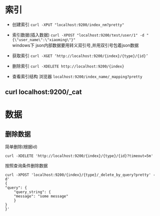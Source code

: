 # 索引
* 创建索引 `curl -XPUT "localhost:9200/index_nm?pretty"`
* 索引数据(插入数据) 
     `curl -XPOST "localhost:9200/test/user/1" -d "{\"user_name\":\"xiaoming\"}"`  
      windows下 json内部数据要用转义双引号,并用双引号包着json数据
      
* 获取索引     `curl -XGET ‘http://localhost:9200/{index}/{type}/{id}’`
* 删除索引    `curl -XDELETE http://localhost:9200/{index}`
* 查看索引结构    浏览器 `localhost:9200/index_name/_mapping?pretty`

## curl localhost:9200/_cat

# 数据
## 删除数据
简单删除(根据id)

    curl -XDELETE 'http://localhost:9200/{index}/{type}/{id}?timeout=5m'

按照查询条件删除数据

    curl -XPOST 'localhost:9200/{index}/{type}/_delete_by_query?pretty' -d'
    {
    "query": { 
        "query_string": {
        "message": "some message"
        }
    }
    }'

